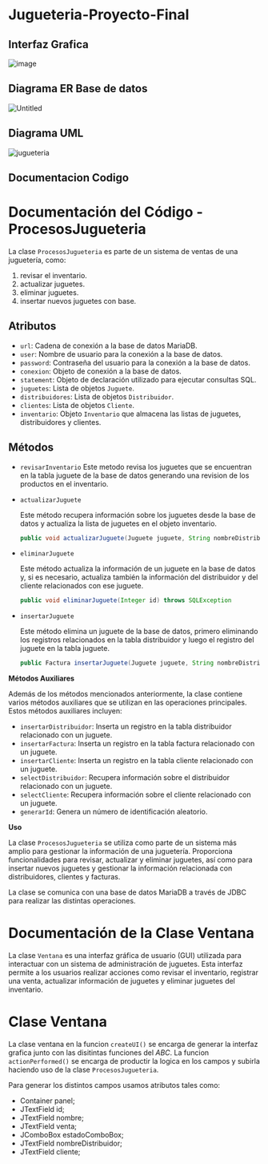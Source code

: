# Jugueteria-Proyecto-Final

## Interfaz Grafica 
![image](https://github.com/Re-21-12/Jugueteria-Proyecto-Final/assets/104967229/f1aeca1a-b754-48f3-8b10-f214afb8d8d2)

## Diagrama ER Base de datos
![Untitled](https://github.com/Re-21-12/Jugueteria-Proyecto-Final/assets/104967229/e98a18a5-dc35-4ce6-b66f-f7d39fe8e38d)

## Diagrama UML

![jugueteria](https://github.com/Re-21-12/Jugueteria-Proyecto-Final/assets/104967229/dc33c7d5-d4cf-4d0a-b0d6-7c9d9f9b18b8)

## Documentacion Codigo
# Documentación del Código - ProcesosJugueteria

La clase `ProcesosJugueteria` es parte de un sistema de ventas de una juguetería, como:
1. revisar el inventario.
2. actualizar juguetes.
3. eliminar juguetes. 
4. insertar nuevos juguetes con base.

## Atributos

- `url`: Cadena de conexión a la base de datos MariaDB.
- `user`: Nombre de usuario para la conexión a la base de datos.
- `password`: Contraseña del usuario para la conexión a la base de datos.
- `conexion`: Objeto de conexión a la base de datos.
- `statement`: Objeto de declaración utilizado para ejecutar consultas SQL.
- `juguetes`: Lista de objetos `Juguete`.
- `distribuidores`: Lista de objetos `Distribuidor`.
- `clientes`: Lista de objetos `Cliente`.
- `inventario`: Objeto `Inventario` que almacena las listas de juguetes, distribuidores y clientes.

## Métodos

- `revisarInventario`
    Este metodo revisa los juguetes que se encuentran en la tabla juguete de la base de datos generando una revision de los productos en el inventario.

- `actualizarJuguete`

    Este método recupera información sobre los juguetes desde la base de datos y actualiza la lista de juguetes en el objeto inventario.

    ```java
    public void actualizarJuguete(Juguete juguete, String nombreDistribuidor, String nombreCliente) throws SQLException
    ```

- `eliminarJuguete`

    Este método actualiza la información de un juguete en la base de datos y, si es necesario, actualiza también la información del distribuidor y del cliente relacionados con ese juguete.

    ```java
    public void eliminarJuguete(Integer id) throws SQLException
    ```

- `insertarJuguete`

    Este método elimina un juguete de la base de datos, primero eliminando los registros relacionados en la tabla distribuidor y luego el registro del juguete en la tabla juguete.

    ```java
    public Factura insertarJuguete(Juguete juguete, String nombreDistribuidor, String nombreCliente) throws SQLException
    ```

**Métodos Auxiliares**

Además de los métodos mencionados anteriormente, la clase contiene varios métodos auxiliares que se utilizan en las operaciones principales. Estos métodos auxiliares incluyen:

- `insertarDistribuidor`: Inserta un registro en la tabla distribuidor relacionado con un juguete.
- `insertarFactura`: Inserta un registro en la tabla factura relacionado con un juguete.
- `insertarCliente`: Inserta un registro en la tabla cliente relacionado con un juguete.
- `selectDistribuidor`: Recupera información sobre el distribuidor relacionado con un juguete.
- `selectCliente`: Recupera información sobre el cliente relacionado con un juguete.
- `generarId`: Genera un número de identificación aleatorio.

**Uso**

La clase `ProcesosJugueteria` se utiliza como parte de un sistema más amplio para gestionar la información de una juguetería. Proporciona funcionalidades para revisar, actualizar y eliminar juguetes, así como para insertar nuevos juguetes y gestionar la información relacionada con distribuidores, clientes y facturas.

La clase se comunica con una base de datos MariaDB a través de JDBC para realizar las distintas operaciones.

# Documentación de la Clase Ventana

La clase `Ventana` es una interfaz gráfica de usuario (GUI) utilizada para interactuar con un sistema de administración de juguetes. Esta interfaz permite a los usuarios realizar acciones como revisar el inventario, registrar una venta, actualizar información de juguetes y eliminar juguetes del inventario.

# Clase Ventana

La clase ventana en la funcion `createUI()` se encarga de generar la interfaz grafica junto con las disitintas funciones del _ABC_.
La funcion `actionPerformed()` se encarga de productir la logica en los campos y subirla haciendo uso de la clase `ProcesosJugueteria`.

Para generar los distintos campos usamos atributos tales como:
- Container panel;
- JTextField id;
- JTextField nombre;
- JTextField venta;
- JComboBox<String> estadoComboBox;
- JTextField nombreDistribuidor;
- JTextField cliente; 
